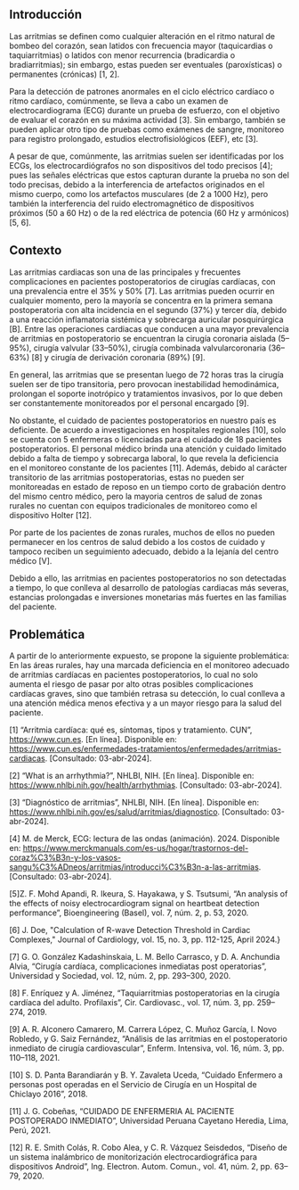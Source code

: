 ## Introducción

Las arritmias se definen como cualquier alteración en el ritmo natural de bombeo del corazón, sean latidos con frecuencia mayor (taquicardias o taquiarritmias) o latidos con menor recurrencia (bradicardia o bradiarritmias); sin embargo, estas pueden ser eventuales (paroxísticas) o permanentes (crónicas) [1, 2]. 

Para la detección de patrones anormales en el ciclo eléctrico cardíaco o ritmo cardíaco, comúnmente, se lleva a cabo un examen de electrocardiograma (ECG) durante un prueba de esfuerzo, con el objetivo de evaluar el corazón en su máxima actividad [3]. Sin embargo, también se pueden aplicar otro tipo de pruebas como exámenes de sangre, monitoreo para registro prolongado, estudios electrofisiológicos (EEF), etc [3]. 

A pesar de que, comúnmente, las arritmias suelen ser identificadas por los ECGs, los electrocardiógrafos no son dispositivos del todo precisos [4];  pues las señales eléctricas que estos capturan durante la prueba no son del todo precisas, debido a la interferencia de artefactos originados en el mismo cuerpo, como los artefactos musculares (de 2 a 1000 Hz), pero también la interferencia del ruido electromagnético de dispositivos próximos (50 a 60 Hz) o de la red eléctrica de potencia (60 Hz y armónicos) [5, 6].


## Contexto 

Las arritmias cardiacas son una de las principales y frecuentes complicaciones en pacientes postoperatorios de cirugías cardíacas, con una prevalencia entre el 35% y 50% [7]. Las arritmias pueden ocurrir en cualquier momento, pero la mayoría se concentra en la primera semana postoperatoria con alta incidencia en el segundo (37%) y tercer día, debido a una reacción inflamatoria sistémica y sobrecarga auricular posquirúrgica [B]. Entre las operaciones cardiacas que conducen a una mayor prevalencia de arritmias en postoperatorio se encuentran la cirugía coronaria aislada (5–95%), cirugía valvular (33–50%), cirugía combinada valvularcoronaria (36–63%) [8] y cirugía de derivación coronaria (89%) [9]. 

En general, las arritmias que se presentan luego de 72 horas tras la cirugía suelen ser de tipo transitoria, pero provocan inestabilidad hemodinámica, prolongan el soporte inotrópico y tratamientos invasivos, por lo que deben ser constantemente monitoreados por el personal encargado [9].  

No obstante, el cuidado de pacientes postoperatorios en nuestro país es deficiente. De acuerdo a investigaciones en hospitales regionales [10], solo se cuenta con 5 enfermeras o licenciadas para el cuidado de 18 pacientes postoperatorios. El personal médico brinda una atención y cuidado limitado debido a falta de tiempo y sobrecarga laboral, lo que revela la deficiencia en el monitoreo constante de los pacientes [11]. Además, debido al carácter transitorio de las arritmias postoperatorias, estas no pueden ser monitoreadas en estado de reposo en un tiempo corto de grabación dentro del mismo centro médico, pero la mayoria centros de salud de zonas rurales no cuentan con equipos tradicionales de monitoreo como el dispositivo Holter [12].

Por parte de los pacientes de zonas rurales, muchos de ellos no pueden permanecer en los centros de salud debido a los costos de cuidado y tampoco reciben un seguimiento adecuado, debido a la lejanía del centro médico [V].



Debido a ello, las arritmias en pacientes postoperatorios no son detectadas a tiempo, lo que conlleva al desarrollo de patologías cardiacas más severas, estancias prolongadas e inversiones monetarias más fuertes en las familias del paciente.

## Problemática

A partir de lo anteriormente expuesto, se propone la siguiente problemática: En las áreas rurales, hay una marcada deficiencia en el monitoreo adecuado de arritmias cardíacas en pacientes postoperatorios, lo cual no solo aumenta el riesgo de pasar por alto otras posibles complicaciones cardíacas graves, sino que también retrasa su detección, lo cual conlleva a una atención médica menos efectiva y a un mayor riesgo para la salud del paciente.


[1] “Arritmia cardíaca: qué es, síntomas, tipos y tratamiento. CUN”, https://www.cun.es. [En línea]. Disponible en: https://www.cun.es/enfermedades-tratamientos/enfermedades/arritmias-cardiacas. [Consultado: 03-abr-2024].

[2] “What is an arrhythmia?”, NHLBI, NIH. [En línea]. Disponible en: https://www.nhlbi.nih.gov/health/arrhythmias. [Consultado: 03-abr-2024].

[3] “Diagnóstico de arritmias”, NHLBI, NIH. [En línea]. Disponible en: https://www.nhlbi.nih.gov/es/salud/arritmias/diagnostico. [Consultado: 03-abr-2024].

[4] M. de Merck, ECG: lectura de las ondas (animación). 2024. Disponible en: https://www.merckmanuals.com/es-us/hogar/trastornos-del-coraz%C3%B3n-y-los-vasos-sangu%C3%ADneos/arritmias/introducci%C3%B3n-a-las-arritmias. [Consultado: 03-abr-2024].

[5]Z. F. Mohd Apandi, R. Ikeura, S. Hayakawa, y S. Tsutsumi, “An analysis of the effects of noisy electrocardiogram signal on heartbeat detection performance”, Bioengineering (Basel), vol. 7, núm. 2, p. 53, 2020.

[6]  J. Doe, "Calculation of R-wave Detection Threshold in Cardiac Complexes," Journal of Cardiology, vol. 15, no. 3, pp. 112-125, April 2024.}

[7] G. O. González Kadashinskaia, L. M. Bello Carrasco, y D. A. Anchundia Alvia, “Cirugía cardíaca, complicaciones inmediatas post operatorias”, Universidad y Sociedad, vol. 12, núm. 2, pp. 293–300, 2020. 

[8] F. Enríquez y A. Jiménez, “Taquiarritmias postoperatorias en la cirugía cardíaca del adulto. Profilaxis”, Cir. Cardiovasc., vol. 17, núm. 3, pp. 259–274, 2019. 

[9] A. R. Alconero Camarero, M. Carrera López, C. Muñoz García, I. Novo Robledo, y G. Saiz Fernández, “Análisis de las arritmias en el postoperatorio inmediato de cirugía cardiovascular”, Enferm. Intensiva, vol. 16, núm. 3, pp. 110–118, 2021.

[10] S. D. Panta Barandiarán y B. Y. Zavaleta Uceda, “Cuidado Enfermero a personas post operadas en el Servicio de Cirugía en un Hospital de Chiclayo 2016”, 2018.

[11] J. G. Cobeñas, “CUIDADO DE ENFERMERIA AL PACIENTE POSTOPERADO INMEDIATO”, Universidad Peruana Cayetano Heredia, Lima, Perú, 2021.

[12] R. E. Smith Colás, R. Cobo Alea, y C. R. Vázquez Seisdedos, “Diseño de un sistema inalámbrico de monitorización electrocardiográfica para dispositivos Android”, Ing. Electron. Autom. Comun., vol. 41, núm. 2, pp. 63–79, 2020.